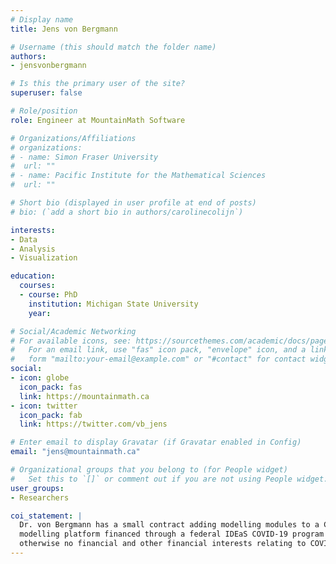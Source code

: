 ```yaml
---
# Display name
title: Jens von Bergmann

# Username (this should match the folder name)
authors:
- jensvonbergmann

# Is this the primary user of the site?
superuser: false

# Role/position
role: Engineer at MountainMath Software

# Organizations/Affiliations
# organizations:
# - name: Simon Fraser University
#  url: ""
# - name: Pacific Institute for the Mathematical Sciences
#  url: ""

# Short bio (displayed in user profile at end of posts)
# bio: (`add a short bio in authors/carolinecolijn`)

interests:
- Data
- Analysis
- Visualization

education:
  courses:
  - course: PhD
    institution: Michigan State University
    year: 

# Social/Academic Networking
# For available icons, see: https://sourcethemes.com/academic/docs/page-builder/#icons
#   For an email link, use "fas" icon pack, "envelope" icon, and a link in the
#   form "mailto:your-email@example.com" or "#contact" for contact widget.
social:
- icon: globe
  icon_pack: fas
  link: https://mountainmath.ca
- icon: twitter
  icon_pack: fab
  link: https://twitter.com/vb_jens

# Enter email to display Gravatar (if Gravatar enabled in Config)
email: "jens@mountainmath.ca"

# Organizational groups that you belong to (for People widget)
#   Set this to `[]` or comment out if you are not using People widget.
user_groups:
- Researchers 

coi_statement: |
  Dr. von Bergmann has a small contract adding modelling modules to a COVID
  modelling platform financed through a federal IDEaS COVID-19 program and
  otherwise no financial and other financial interests relating to COVID-19.
---
```




